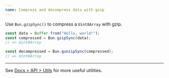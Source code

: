 ```yaml
---
name: Compress and decompress data with gzip
---
```


Use `Bun.gzipSync()` to compress a `Uint8Array` with gzip.

```ts
const data = Buffer.from("Hello, world!");
const compressed = Bun.gzipSync(data);
// => Uint8Array

const decompressed = Bun.gunzipSync(compressed);
// => Uint8Array
```

---

See [Docs > API > Utils](/docs/api/utils) for more useful utilities.
